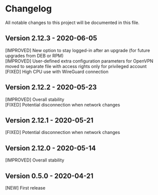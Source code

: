 # Changelog

All notable changes to this project will be documented in this file.

## Version 2.12.3 - 2020-06-05

[IMPROVED] New option to stay logged-in after an upgrade (for future upgrades from DEB or RPM)  
[IMPROVED] User-defined extra configuration parameters for OpenVPN moved to separate file with access rights only for privileged account  
[FIXED] High CPU use with WireGuard connection  

## Version 2.12.2 - 2020-05-23

[IMPROVED] Overall stability  
[FIXED] Potential disconnection when network changes  

## Version 2.12.1 - 2020-05-21

[FIXED] Potential disconnection when network changes  

## Version 2.12.0 - 2020-05-14

[IMPROVED] Overall stability  

## Version 0.5.0 - 2020-04-21

[NEW] First release  
